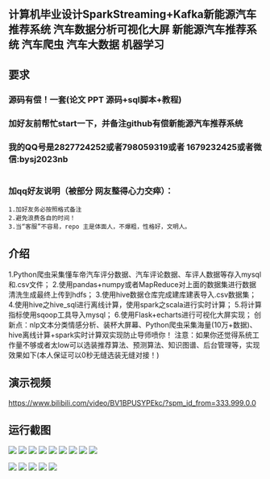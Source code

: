 ## 计算机毕业设计SparkStreaming+Kafka新能源汽车推荐系统 汽车数据分析可视化大屏 新能源汽车推荐系统 汽车爬虫 汽车大数据 机器学习

## 要求
### 源码有偿！一套(论文 PPT 源码+sql脚本+教程)

### 
### 加好友前帮忙start一下，并备注github有偿新能源汽车推荐系统
### 我的QQ号是2827724252或者798059319或者 1679232425或者微信:bysj2023nb

# 

### 加qq好友说明（被部分 网友整得心力交瘁）：
    1.加好友务必按照格式备注
    2.避免浪费各自的时间！
    3.当“客服”不容易，repo 主是体面人，不爆粗，性格好，文明人。

## 介绍
1.Python爬虫采集懂车帝汽车评分数据、汽车评论数据、车评人数据等存入mysql和.csv文件；
2.使用pandas+numpy或者MapReduce对上面的数据集进行数据清洗生成最终上传到hdfs；
3.使用hive数据仓库完成建库建表导入.csv数据集；
4.使用hive之hive_sql进行离线计算，使用spark之scala进行实时计算；
5.将计算指标使用sqoop工具导入mysql；
6.使用Flask+echarts进行可视化大屏实现；
创新点：nlp文本分类情感分析、装杯大屏幕、Python爬虫采集海量(10万+数据)、hive离线计算+spark实时计算双实现防止导师喷你！
注意：如果你还觉得系统工作量不够或者太low可以选装推荐算法、预测算法、知识图谱、后台管理等，实现效果如下(本人保证可以0秒无缝选装无缝对接！)

## 演示视频
https://www.bilibili.com/video/BV1BPUSYPEkc/?spm_id_from=333.999.0.0


## 运行截图
![](1.png)
![](2.png)
![](3.png)
![](4.png)
![](5.png)
![](6.png)
![](7.png)
![](8.png)
![](9.png)

![](15.png)
![](16.png)
![](17.png)
![](18.png)
![](19.png)



